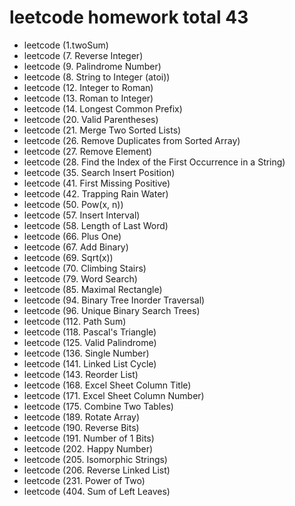 # leetcode homework total 43
- leetcode (1.twoSum)
- leetcode (7. Reverse Integer)
- leetcode (9. Palindrome Number)
- leetcode (8. String to Integer (atoi))
- leetcode (12. Integer to Roman)
- leetcode (13. Roman to Integer)
- leetcode (14. Longest Common Prefix)
- leetcode (20. Valid Parentheses)
- leetcode (21. Merge Two Sorted Lists)
- leetcode (26. Remove Duplicates from Sorted Array)
- leetcode (27. Remove Element)
- leetcode (28. Find the Index of the First Occurrence in a String)
- leetcode (35. Search Insert Position)
- leetcode (41. First Missing Positive)
- leetcode (42. Trapping Rain Water)
- leetcode (50. Pow(x, n))
- leetcode (57. Insert Interval)
- leetcode (58. Length of Last Word)
- leetcode (66. Plus One)
- leetcode (67. Add Binary)
- leetcode (69. Sqrt(x))
- leetcode (70. Climbing Stairs)
- leetcode (79. Word Search)
- leetcode (85. Maximal Rectangle)
- leetcode (94. Binary Tree Inorder Traversal)
- leetcode (96. Unique Binary Search Trees)
- leetcode (112. Path Sum)
- leetcode (118. Pascal's Triangle)
- leetcode (125. Valid Palindrome)
- leetcode (136. Single Number)
- leetcode (141. Linked List Cycle)
- leetcode (143. Reorder List)
- leetcode (168. Excel Sheet Column Title)
- leetcode (171. Excel Sheet Column Number)
- leetcode (175. Combine Two Tables)
- leetcode (189. Rotate Array)
- leetcode (190. Reverse Bits)
- leetcode (191. Number of 1 Bits)
- leetcode (202. Happy Number)
- leetcode (205. Isomorphic Strings)
- leetcode (206. Reverse Linked List)
- leetcode (231. Power of Two)
- leetcode (404. Sum of Left Leaves)
